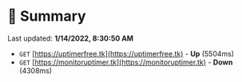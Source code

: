 # 📖 Summary
Last updated: **1/14/2022, 8:30:50 AM**

- `GET` [https://uptimerfree.tk](https://uptimerfree.tk) - **Up** (5504ms)
- `GET` [https://monitoruptimer.tk](https://monitoruptimer.tk) - **Down** (4308ms)
